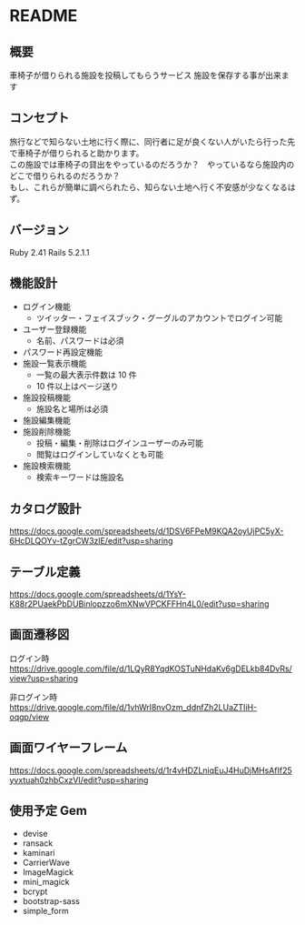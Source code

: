 # README

## 概要

車椅子が借りられる施設を投稿してもらうサービス 施設を保存する事が出来ます

## コンセプト

旅行などで知らない土地に行く際に、同行者に足が良くない人がいたら行った先で車椅子が借りられると助かります。  
この施設では車椅子の貸出をやっているのだろうか？　やっているなら施設内のどこで借りられるのだろうか？  
もし、これらが簡単に調べられたら、知らない土地へ行く不安感が少なくなるはず。

## バージョン

Ruby 2.41 Rails 5.2.1.1

## 機能設計

- ログイン機能
  - ツイッター・フェイスブック・グーグルのアカウントでログイン可能
- ユーザー登録機能
  - 名前、パスワードは必須
- パスワード再設定機能
- 施設一覧表示機能
  - 一覧の最大表示件数は 10 件
  - 10 件以上はページ送り
- 施設投稿機能
  - 施設名と場所は必須
- 施設編集機能
- 施設削除機能
  - 投稿・編集・削除はログインユーザーのみ可能
  - 閲覧はログインしていなくとも可能
- 施設検索機能
  - 検索キーワードは施設名

## カタログ設計

https://docs.google.com/spreadsheets/d/1DSV6FPeM9KQA2oyUjPC5yX-6HcDLQOYv-tZgrCW3zlE/edit?usp=sharing

## テーブル定義

https://docs.google.com/spreadsheets/d/1YsY-K88r2PUaekPbDUBinlopzzo6mXNwVPCKFFHn4L0/edit?usp=sharing

## 画面遷移図

ログイン時  
https://drive.google.com/file/d/1LQyR8YqdKOSTuNHdaKv6gDELkb84DvRs/view?usp=sharing

非ログイン時  
https://drive.google.com/file/d/1vhWrl8nvOzm_ddnfZh2LUaZTIiH-oqgp/view

## 画面ワイヤーフレーム

https://docs.google.com/spreadsheets/d/1r4vHDZLniqEuJ4HuDjMHsAfIf25yvxtuah0zhbCxzVI/edit?usp=sharing

## 使用予定 Gem

- devise
- ransack
- kaminari
- CarrierWave
- ImageMagick
- mini_magick
- bcrypt
- bootstrap-sass
- simple_form
